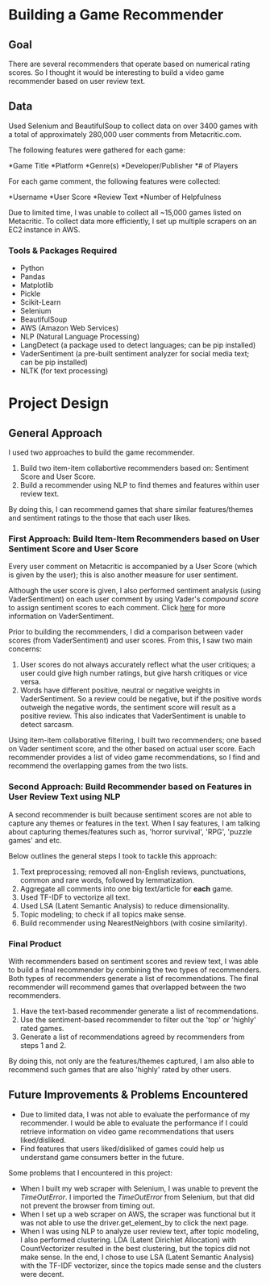 # Building a Game Recommender

## Goal

There are several recommenders that operate based on numerical rating scores. So I thought it would be interesting to build a video game recommender based on user review text.

## Data

Used Selenium and BeautifulSoup to collect data on over 3400 games with a total of approximately 280,000 user comments from Metacritic.com.

The following features were gathered for each game:

*Game Title
*Platform
*Genre(s)
*Developer/Publisher
*# of Players

For each game comment, the following features were collected:

*Username
*User Score
*Review Text
*Number of Helpfulness

Due to limited time, I was unable to collect all ~15,000 games listed on Metacritic. To collect data more efficiently, I set up multiple scrapers on an EC2 instance in AWS.

### Tools & Packages Required

* Python
* Pandas
* Matplotlib
* Pickle
* Scikit-Learn
* Selenium
* BeautifulSoup
* AWS (Amazon Web Services)
* NLP (Natural Language Processing)
* LangDetect (a package used to detect languages; can be pip installed)
* VaderSentiment (a pre-built sentiment analyzer for social media text; can be pip installed)
* NLTK (for text processing)

# Project Design

## General Approach

I used two approaches to build the game recommender.

1. Build two item-item collabortive recommenders based on: Sentiment Score and User Score.
2. Build a recommender using NLP to find themes and features within user review text. 

By doing this, I can recommend games that share similar features/themes and sentiment ratings to the those that each user likes.

### First Approach: Build Item-Item Recommenders based on User Sentiment Score and User Score

Every user comment on Metacritic is accompanied by a User Score (which is given by the user); this is also another measure for user sentiment.

Although the user score is given, I also performed sentiment analysis (using VaderSentiment) on each user comment by using Vader's *compound score* to assign sentiment scores to each comment. Click [here](https://github.com/cjhutto/vaderSentiment) for more information on VaderSentiment.

Prior to building the recommenders, I did a comparison between vader scores (from VaderSentiment) and user scores. From this, I saw two main concerns:

1. User scores do not always accurately reflect what the user critiques; a user could give high number ratings, but give harsh critiques or vice versa.
2. Words have different positive, neutral or negative weights in VaderSentiment. So a review could be negative, but if the positive words outweigh the negative words, the sentiment score will result as a positive review. This also indicates that VaderSentiment is unable to detect sarcasm.

Using item-item collaborative filtering, I built two recommenders; one based on Vader sentiment score, and the other based on actual user score. Each recommender provides a list of video game recommendations, so I find and recommend the overlapping games from the two lists. 

### Second Approach: Build Recommender based on Features in User Review Text using NLP

A second recommender is built because sentiment scores are not able to capture any themes or features in the text. When I say features, I am talking about capturing themes/features such as, 'horror survival', 'RPG', 'puzzle games' and etc.

Below outlines the general steps I took to tackle this approach:

1. Text preprocessing; removed all non-English reviews, punctuations, common and rare words, followed by lemmatization. 
1. Aggregate all comments into one big text/article for **each** game. 
2. Used TF-IDF to vectorize all text.
3. Used LSA (Latent Semantic Analysis) to reduce dimensionality.
4. Topic modeling; to check if all topics make sense.
5. Build recommender using NearestNeighbors (with cosine similarity). 

### Final Product

With recommenders based on sentiment scores and review text, I was able to build a final recommender by combining the two types of recommenders. Both types of recommenders generate a list of recommendations. The final recommender will recommend games that overlapped between the two recommenders.

1. Have the text-based recommender generate a list of recommendations.
2. Use the sentiment-based recommender to filter out the 'top' or 'highly' rated games.
3. Generate a list of recommendations agreed by recommenders from steps 1 and 2. 

By doing this, not only are the features/themes captured, I am also able to recommend such games that are also 'highly' rated by other users. 

## Future Improvements & Problems Encountered

* Due to limited data, I was not able to evaluate the performance of my recommender. I would be able to evaluate the performance if I could retrieve information on video game recommendations that users liked/disliked.
* Find features that users liked/disliked of games could help us understand game consumers better in the future. 

Some problems that I encountered in this project:

* When I built my web scraper with Selenium, I was unable to prevent the *TimeOutError*. I imported the *TimeOutError* from Selenium, but that did not prevent the browser from timing out.
* When I set up a web scraper on AWS, the scraper was functional but it was not able to use the driver.get_element_by to click the next page.
* When I was using NLP to analyze user review text, after topic modeling, I also performed clustering. LDA (Latent Dirichlet Allocation) with CountVectorizer resulted in the best clustering, but the topics did not make sense. In the end, I chose to use LSA (Latent Semantic Analysis) with the TF-IDF vectorizer, since the topics made sense and the clusters were decent.
